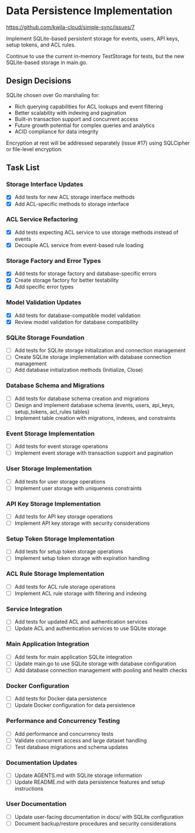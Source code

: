# Data Persistence Implementation

https://github.com/kwila-cloud/simple-sync/issues/7

Implement SQLite-based persistent storage for events, users, API keys, setup tokens, and ACL rules.

Continue to use the current in-memory TestStorage for tests, but the new SQLite-based storage in main.go.

## Design Decisions

SQLite chosen over Go marshaling for:
- Rich querying capabilities for ACL lookups and event filtering
- Better scalability with indexing and pagination
- Built-in transaction support and concurrent access
- Future growth potential for complex queries and analytics
- ACID compliance for data integrity

Encryption at rest will be addressed separately (issue #17) using SQLCipher or file-level encryption.

## Task List

### Storage Interface Updates
- [x] Add tests for new ACL storage interface methods
- [x] Add ACL-specific methods to storage interface

### ACL Service Refactoring  
- [x] Add tests expecting ACL service to use storage methods instead of events
- [x] Decouple ACL service from event-based rule loading

### Storage Factory and Error Types
- [x] Add tests for storage factory and database-specific errors
- [x] Create storage factory for better testability
- [x] Add specific error types

### Model Validation Updates
- [x] Add tests for database-compatible model validation
- [x] Review model validation for database compatibility

### SQLite Storage Foundation
- [ ] Add tests for SQLite storage initialization and connection management
- [ ] Create SQLite storage implementation with database connection management
- [ ] Add database initialization methods (Initialize, Close)

### Database Schema and Migrations
- [ ] Add tests for database schema creation and migrations
- [ ] Design and implement database schema (events, users, api_keys, setup_tokens, acl_rules tables)
- [ ] Implement table creation with migrations, indexes, and constraints

### Event Storage Implementation
- [ ] Add tests for event storage operations
- [ ] Implement event storage with transaction support and pagination

### User Storage Implementation
- [ ] Add tests for user storage operations
- [ ] Implement user storage with uniqueness constraints

### API Key Storage Implementation
- [ ] Add tests for API key storage operations
- [ ] Implement API key storage with security considerations

### Setup Token Storage Implementation
- [ ] Add tests for setup token storage operations
- [ ] Implement setup token storage with expiration handling

### ACL Rule Storage Implementation
- [ ] Add tests for ACL rule storage operations
- [ ] Implement ACL rule storage with filtering and indexing

### Service Integration
- [ ] Add tests for updated ACL and authentication services
- [ ] Update ACL and authentication services to use SQLite storage

### Main Application Integration
- [ ] Add tests for main application SQLite integration
- [ ] Update main.go to use SQLite storage with database configuration
- [ ] Add database connection management with pooling and health checks

### Docker Configuration
- [ ] Add tests for Docker data persistence
- [ ] Update Docker configuration for data persistence

### Performance and Concurrency Testing
- [ ] Add performance and concurrency tests
- [ ] Validate concurrent access and large dataset handling
- [ ] Test database migrations and schema updates

### Documentation Updates
- [ ] Update AGENTS.md with SQLite storage information
- [ ] Update README.md with data persistence features and setup instructions

### User Documentation
- [ ] Update user-facing documentation in docs/ with SQLite configuration
- [ ] Document backup/restore procedures and security considerations
